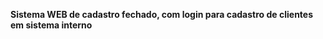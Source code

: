 
<strong> Sistema WEB de cadastro fechado, com login para cadastro de clientes em sistema interno </strong>
